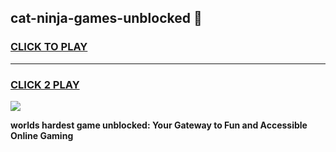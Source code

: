 
## cat-ninja-games-unblocked 👋
<h3>
<a href="https://premium.freeplayer.one?title=cat-ninja-games-unblocked&ref=14F">CLICK TO PLAY</a></h3>
<hr>

<h3>
<a href="https://premium.freeplayer.one?title=cat-ninja-games-unblocked&ref=14F">CLICK 2 PLAY</a>
  
</h3>

<a href="https://premium.freeplayer.one?title=cat-ninja-games-unblocked&ref=12F/"><img src="https://clearcache.store/games.png"></a>


**worlds hardest game unblocked: Your Gateway to Fun and Accessible Online Gaming**
